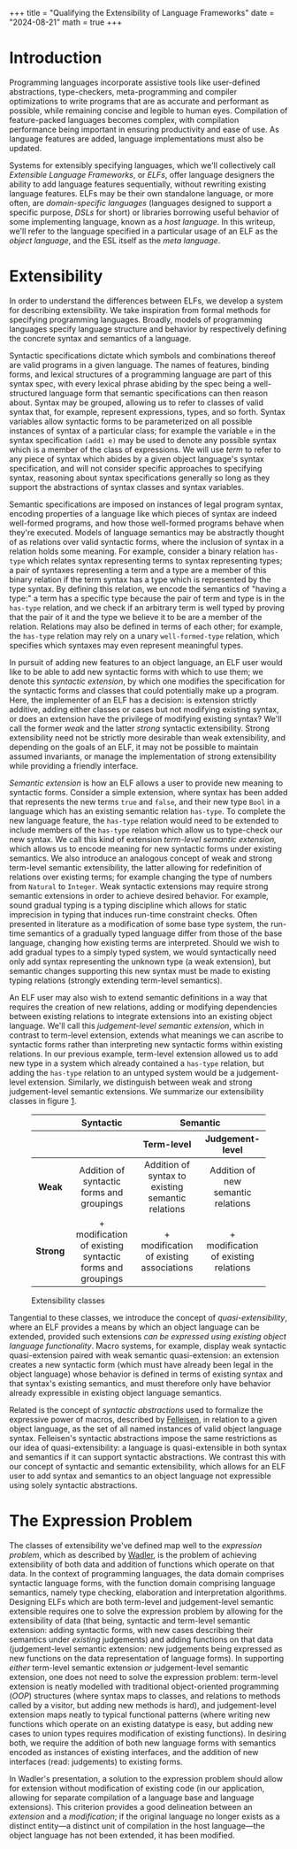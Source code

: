+++
title = "Qualifying the Extensibility of Language Frameworks"
date = "2024-08-21"
math = true
+++

# Introduction

Programming languages incorporate assistive tools like user-defined
abstractions, type-checkers, meta-programming and compiler optimizations
to write programs that are as accurate and performant as possible, while
remaining concise and legible to human eyes. Compilation of
feature-packed languages becomes complex, with compilation performance
being important in ensuring productivity and ease of use. As language
features are added, language implementations must also be updated.

Systems for extensibly specifying languages, which we'll collectively
call *Extensible Language Frameworks*, or *ELFs*, offer language
designers the ability to add language features sequentially, without
rewriting existing language features. ELFs may be their own standalone
language, or more often, are *domain-specific languages* (languages
designed to support a specific purpose, *DSLs* for short) or libraries
borrowing useful behavior of some implementing language, known as a
*host language*. In this writeup, we'll refer to the language specified
in a particular usage of an ELF as the *object language*, and the ESL
itself as the *meta language*.

# Extensibility

In order to understand the differences between ELFs, we develop a system for
describing extensibility. We take inspiration from formal methods for
specifying programming languages. Broadly, models of programming
languages specify language structure and behavior by respectively
defining the concrete syntax and semantics of a language.

Syntactic specifications dictate which symbols and combinations thereof
are valid programs in a given language. The names of features, binding
forms, and lexical structures of a programming language are part of this
syntax spec, with every lexical phrase abiding by the spec being a
well-structured language form that semantic specifications can then
reason about. Syntax may be grouped, allowing us to refer to classes of
valid syntax that, for example, represent expressions, types, and so
forth. Syntax variables allow syntactic forms to be parameterized on all
possible instances of syntax of a particular class; for example the
variable `e` in the syntax specification `(add1 e)` may be used to
denote any possible syntax which is a member of the class of
expressions. We will use *term* to refer to any piece of syntax which
abides by a given object language's syntax specification, and will not
consider specific approaches to specifying syntax, reasoning about
syntax specifications generally so long as they support the abstractions
of syntax classes and syntax variables.

Semantic specifications are imposed on instances of legal program
syntax, encoding properties of a language like which pieces of syntax
are indeed well-formed programs, and how those well-formed programs
behave when they're executed. Models of language semantics may be
abstractly thought of as relations over valid syntactic forms, where the
inclusion of syntax in a relation holds some meaning. For example,
consider a binary relation `has-type` which relates syntax representing
terms to syntax representing types; a pair of syntaxes representing a
term and a type are a member of this binary relation if the term syntax
has a type which is represented by the type syntax. By defining this
relation, we encode the semantics of "having a type:" a term has a
specific type because the pair of term and type is in the `has-type`
relation, and we check if an arbitrary term is well typed by proving
that the pair of it and the type we believe it to be are a member of the
relation. Relations may also be defined in terms of each other; for
example, the `has-type` relation may rely on a unary `well-formed-type`
relation, which specifies which syntaxes may even represent meaningful
types.

In pursuit of adding new features to an object language, an ELF user
would like to be able to add new syntactic forms with which to use them;
we denote this *syntactic extension*, by which one modifies the
specification for the syntactic forms and classes that could potentially
make up a program. Here, the implementer of an ELF has a decision: is
extension strictly additive, adding either classes or cases but not
modifying existing syntax, or does an extension have the privilege of
modifying existing syntax? We'll call the former *weak* and the latter
*strong* syntactic extensibility. Strong extensibility need not be
strictly more desirable than weak extensibility, and depending on the
goals of an ELF, it may not be possible to maintain assumed invariants,
or manage the implementation of strong extensibility while providing a
friendly interface.

*Semantic extension* is how an ELF allows a user to provide new meaning
to syntactic forms. Consider a simple extension, where syntax has been
added that represents the new terms `true` and `false`, and their new
type `Bool` in a language which has an existing semantic relation
`has-type`. To complete the new language feature, the `has-type`
relation would need to be extended to include members of the `has-type`
relation which allow us to type-check our new syntax. We call this kind
of extension *term-level semantic extension,* which allows us to encode
meaning for new syntactic forms under existing semantics. We also
introduce an analogous concept of weak and strong term-level semantic
extensibility, the latter allowing for redefinition of relations over
existing terms; for example changing the type of numbers from `Natural`
to `Integer`. Weak syntactic extensions may require strong semantic
extensions in order to achieve desired behavior. For example, sound
gradual typing is a typing discipline which allows for static
imprecision in typing that induces run-time constraint checks. Often presented in literature as a modification of
some base type system, the run-time semantics of a gradually typed
language differ from those of the base language, changing how existing
terms are interpreted. Should we wish to add gradual types to a simply
typed system, we would syntactically need only add syntax representing
the unknown type (a weak extension), but semantic changes supporting
this new syntax must be made to existing typing relations (strongly
extending term-level semantics).

An ELF user may also wish to extend semantic definitions in a way that
requires the creation of new relations, adding or modifying dependencies
between existing relations to integrate extensions into an existing
object language. We'll call this *judgement-level semantic extension*,
which in contrast to term-level extension, extends what meanings we can
ascribe to syntactic forms rather than interpreting new syntactic forms
within existing relations. In our previous example, term-level extension
allowed us to add new type in a system which already contained a
`has-type` relation, but adding the `has-type` relation to an untyped
system would be a judgement-level extension. Similarly, we distinguish
between weak and strong judgement-level semantic extensions. We
summarize our extensibility classes in figure [1](#fig:classes).

<figure id="fig:classes">
<table>
<thead>
<tr>
<th style="text-align: center;"></th>
<th style="text-align: center;"><strong>Syntactic</strong></th>
<th colspan="2" style="text-align: center;"><strong>Semantic</strong></th>
</tr>
<tr>
<th style="text-align: center;"></th>
<th style="text-align: center;"></th>
<th style="text-align: center;">Term-level</th>
<th style="text-align: center;">Judgement-level</th>
</tr>
</thead>
<tbody>
<tr>
<td style="text-align: center;"><strong>Weak</strong></td>
<td style="text-align: center;">Addition of syntactic forms and groupings</td>
<td style="text-align: center;">Addition of syntax to existing semantic relations</td>
<td style="text-align: center;">Addition of new semantic relations</td>
</tr>
<tr>
<td style="text-align: center;"><strong>Strong</strong></td>
<td style="text-align: center;">+ modification of existing syntactic forms and groupings</td>
<td style="text-align: center;">+ modification of existing associations</td>
<td style="text-align: center;">+ modification of existing relations</td>
</tr>
</tbody>
</table>
<figcaption>Extensibility classes</figcaption>
</figure>

Tangential to these classes, we introduce the concept of
*quasi-extensibility*, where an ELF provides a means by which an object
language can be extended, provided such extensions *can be expressed
using existing object language functionality*. Macro systems, for
example, display weak syntactic quasi-extension paired with weak
semantic quasi-extension: an extension creates a new syntactic form
(which must have already been legal in the object language) whose
behavior is defined in terms of existing syntax and that syntax's
existing semantics, and must therefore only have behavior already
expressible in existing object language semantics.

Related is the concept of *syntactic abstractions* used to formalize the expressive power of
macros, described by [Felleisen](https://homepage.cs.uiowa.edu/~jgmorrs/eecs762f19/papers/felleisen.pdf), in relation to a given object language, as the set of all named instances
of valid object language syntax. Felleisen's syntactic abstractions impose the same restrictions
as our idea of quasi-extensibility: a language is quasi-extensible in
both syntax and semantics if it can support syntactic abstractions. We
contrast this with our concept of syntactic and semantic extensibility,
which allows for an ELF user to add syntax and semantics to an object
language not expressible using solely syntactic abstractions.

# The Expression Problem

The classes of extensibility we've defined map well to the *expression
problem*, which as described by [Wadler](https://homepages.inf.ed.ac.uk/wadler/papers/expression/expression.txt), is the problem of achieving
extensibility of both data and addition of functions which operate on
that data. In the context of programming languages, the data domain
comprises syntactic language forms, with the function domain comprising
language semantics, namely type checking, elaboration and interpretation
algorithms. Designing ELFs which are both term-level and judgement-level
semantic extensible requires one to solve the expression problem by
allowing for the extensibility of data (that being, syntactic and
term-level semantic extension: adding syntactic forms, with new cases
describing their semantics under *existing* judgements) and adding
functions on that data (judgement-level semantic extension: new
judgements being expressed as new functions on the data representation
of language forms). In supporting *either* term-level semantic extension
*or* judgement-level semantic extension, one does not need to solve the
expression problem: term-level extension is neatly modelled with
traditional object-oriented programming (*OOP*) structures (where syntax
maps to classes, and relations to methods called by a visitor, but
adding new methods is hard), and judgement-level extension maps neatly
to typical functional patterns (where writing new functions which
operate on an existing datatype is easy, but adding new cases to union
types requires modification of existing functions). In desiring both, we
require the addition of both new language forms with semantics encoded
as instances of existing interfaces, and the addition of new interfaces
(read: judgements) to existing forms.

In Wadler's presentation, a solution to the expression problem should
allow for extension without modification of existing code (in our
application, allowing for separate compilation of a language base and
language extensions). This criterion provides a good delineation between
an *extension* and a *modification*; if the original language no longer
exists as a distinct entity&mdash;a distinct unit of compilation in the host
language&mdash;the object language has not been extended, it has been
modified.